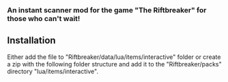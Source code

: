 ### An instant scanner mod for the game "The Riftbreaker" for those who can't wait!

## Installation

Either add the file to "Riftbreaker/data/lua/items/interactive" folder or create a zip with the following folder structure and add it to the "Riftbreaker/packs" directory "lua/items/interactive".
